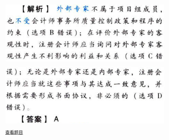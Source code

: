 ![](b3a4ca3661ba2d165c26e9d435a6ec1e.png)

![](5efac066c9c27ff561e86123702242d6.png)

[查看题目](../注册会计师利用他人的工作.本章真题.md#5-题目)

